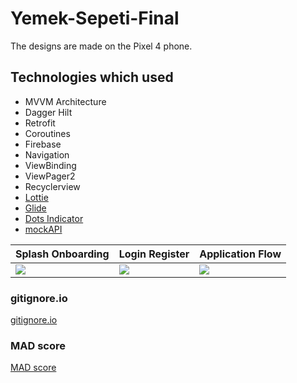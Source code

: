 # Yemek-Sepeti-Final

The designs are made on the Pixel 4 phone.

## Technologies which used

- MVVM Architecture
- Dagger Hilt
- Retrofit
- Coroutines
- Firebase
- Navigation
- ViewBinding
- ViewPager2
- Recyclerview
- [Lottie](https://github.com/airbnb/lottie-android)
- [Glide](https://github.com/bumptech/glide)
- [Dots Indicator](https://github.com/tommybuonomo/dotsindicator)
- [mockAPI](https://mockapi.io/)

|Splash Onboarding|Login Register|Application Flow|
|-|-|-|
|<img src="https://github.com/ugurinci/Yemek-Sepeti-Final/blob/main/previews/Splash%20Onboarding.gif">|<img src="https://github.com/ugurinci/Yemek-Sepeti-Final/blob/main/previews/Login%20Register.gif">|<img src="https://github.com/ugurinci/Yemek-Sepeti-Final/blob/main/previews/Application%20Flow.gif">|

### gitignore.io

[gitignore.io](https://www.toptal.com/developers/gitignore)

### MAD score

[MAD score](https://madscorecard.withgoogle.com/scorecard/share/243673172/)
